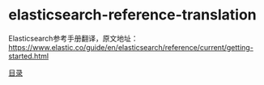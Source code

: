 # elasticsearch-reference-translation
Elasticsearch参考手册翻译，原文地址：https://www.elastic.co/guide/en/elasticsearch/reference/current/getting-started.html

[目录](SUMMARY.md)
